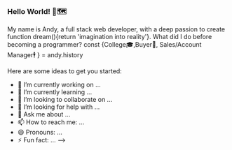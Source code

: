 ### Hello World! 👋🗺️
My name is Andy, a full stack web developer, with a deep passion to create function dream(){return 'imagination into reality'}. 
What did I do before becoming a programmer?
const {College🎓,Buyer📝, Sales/Account Manager🕴️ } = andy.history



Here are some ideas to get you started:

- 🔭 I’m currently working on ...
- 🌱 I’m currently learning ...
- 👯 I’m looking to collaborate on ...
- 🤔 I’m looking for help with ...
- 💬 Ask me about ...
- 📫 How to reach me: ...
- 😄 Pronouns: ...
- ⚡ Fun fact: ...
-->
